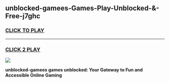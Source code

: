 
## unblocked-gamees-Games-Play-Unblocked-&-Free-j7ghc
<h3>
<a href="https://premium76.site?title=unblocked-gamees&ref=24A">CLICK TO PLAY</a></h3>
<hr>

<h3>
<a href="https://premium76.site?title=unblocked-gamees&ref=24A">CLICK 2 PLAY</a>
  
</h3>

<a href="https://premium76.site?title=unblocked-gamees&ref=24A"><img src="https://clearcache.store/games.png"></a>


**unblocked-gamees games unblocked: Your Gateway to Fun and Accessible Online Gaming**
